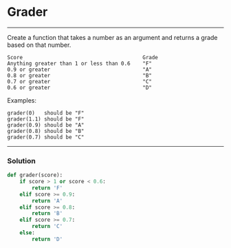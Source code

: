 # Grader

---

Create a function that takes a number as an argument and returns a grade based on that number.

```
Score	                                    Grade
Anything greater than 1 or less than 0.6    "F"
0.9 or greater	                            "A"
0.8 or greater	                            "B"
0.7 or greater	                            "C"
0.6 or greater	                            "D"
```
Examples:

```
grader(0)   should be "F"
grader(1.1) should be "F"
grader(0.9) should be "A"
grader(0.8) should be "B"
grader(0.7) should be "C"
```

---

### Solution

```py
def grader(score):
    if score > 1 or score < 0.6:
        return 'F'
    elif score >= 0.9:
        return 'A'
    elif score >= 0.8:
        return 'B'
    elif score >= 0.7:
        return 'C'
    else:
        return 'D'
```
